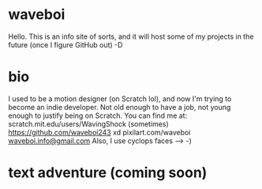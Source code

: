 # waveboi
Hello.
This is an info site of sorts, and it will host some of my projects in the future (once I figure GitHub out) -D
# bio
I used to be a motion designer (on Scratch lol), and now I'm trying to become an indie developer. 
Not old enough to have a job, not young enough to justify being on Scratch.
You can find me at:
scratch.mit.edu/users/WavingShock (sometimes)
https://github.com/waveboi243 xd
pixilart.com/waveboi
waveboi.info@gmail.com
Also, I use cyclops faces --> -)
# text adventure (coming soon)
